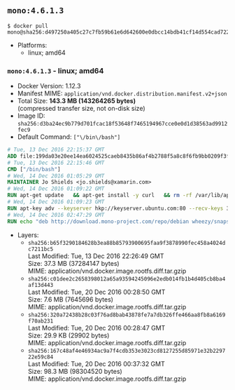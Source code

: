 ## `mono:4.6.1.3`

```console
$ docker pull mono@sha256:d497250a405c27c7fb59b61e6d642600e0dbcc14bdb41cf14d554cad722a7893
```

-	Platforms:
	-	linux; amd64

### `mono:4.6.1.3` - linux; amd64

-	Docker Version: 1.12.3
-	Manifest MIME: `application/vnd.docker.distribution.manifest.v2+json`
-	Total Size: **143.3 MB (143264265 bytes)**  
	(compressed transfer size, not on-disk size)
-	Image ID: `sha256:d3ba24ec9b779d701fcac18f53648f7465194967cce0e0d1d38563ad9912fec9`
-	Default Command: `["\/bin\/bash"]`

```dockerfile
# Tue, 13 Dec 2016 22:15:37 GMT
ADD file:199da03e20ee14ea6024525caeb8435b86af4b2788f5a8c8f6fb9bb0209f3fff in / 
# Tue, 13 Dec 2016 22:15:46 GMT
CMD ["/bin/bash"]
# Wed, 14 Dec 2016 01:05:29 GMT
MAINTAINER Jo Shields <jo.shields@xamarin.com>
# Wed, 14 Dec 2016 01:09:22 GMT
RUN apt-get update   && apt-get install -y curl   && rm -rf /var/lib/apt/lists/*
# Wed, 14 Dec 2016 01:09:23 GMT
RUN apt-key adv --keyserver hkp://keyserver.ubuntu.com:80 --recv-keys 3FA7E0328081BFF6A14DA29AA6A19B38D3D831EF
# Wed, 14 Dec 2016 02:47:29 GMT
RUN echo "deb http://download.mono-project.com/repo/debian wheezy/snapshots/4.6.1.3 main" > /etc/apt/sources.list.d/mono-xamarin.list   && apt-get update   && apt-get install -y binutils mono-devel ca-certificates-mono fsharp mono-vbnc nuget referenceassemblies-pcl   && rm -rf /var/lib/apt/lists/* /tmp/*
```

-	Layers:
	-	`sha256:b65f3290184628b3ea88b85793900695faa9f3878990fec458a4024dc7211bc5`  
		Last Modified: Tue, 13 Dec 2016 22:26:49 GMT  
		Size: 37.3 MB (37284147 bytes)  
		MIME: application/vnd.docker.image.rootfs.diff.tar.gzip
	-	`sha256:c01dee2c2658398012a65a93594245096e2edb014fb1b4d405cb8ba4af13d443`  
		Last Modified: Tue, 20 Dec 2016 00:28:50 GMT  
		Size: 7.6 MB (7645696 bytes)  
		MIME: application/vnd.docker.image.rootfs.diff.tar.gzip
	-	`sha256:320a72438b28c03f76ad8bab43878fe7a7db326ffe466aa8fb8a6169f70ab231`  
		Last Modified: Tue, 20 Dec 2016 00:28:47 GMT  
		Size: 29.9 KB (29902 bytes)  
		MIME: application/vnd.docker.image.rootfs.diff.tar.gzip
	-	`sha256:167c48af4e46934ac9a7f4cdb353e3023cd8127255d85971e32b229722e59c84`  
		Last Modified: Tue, 20 Dec 2016 00:37:32 GMT  
		Size: 98.3 MB (98304520 bytes)  
		MIME: application/vnd.docker.image.rootfs.diff.tar.gzip
